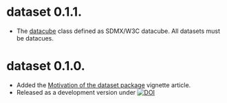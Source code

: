 # dataset 0.1.1.

* The [datacube](https://dataset.dataobservatory.eu/articles/datacube.html) class defined as SDMX/W3C datacube. All datasets must be datacues.

# dataset 0.1.0.

* Added the [Motivation of the dataset package](https://dataset.dataobservatory.eu/articles/motivation.html) vignette article.
* Released as a development version under [![DOI](https://zenodo.org/badge/DOI/10.5281/zenodo.6703765.svg)](https://doi.org/10.5281/zenodo.6703765)
